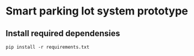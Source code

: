 # Smart parking lot system prototype

## Install required dependensies 
```pip install -r requirements.txt```

